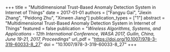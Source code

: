 +++
title = "Multidimensional Trust-Based Anomaly Detection System in Internet of Things"
date = 2017-01-01
authors = ["Fangyu Gai", "Jiexin Zhang", "Peidong Zhu", "Xinwen Jiang"]
publication_types = ["1"]
abstract = "Multidimensional Trust-Based Anomaly Detection System in Internet of Things"
featured = false
publication = "*Wireless Algorithms, Systems, and Applications - 12th International Conference, WASA 2017, Guilin, China, June 19-21, 2017, Proceedings*"
url_pdf = "https://doi.org/10.1007/978-3-319-60033-8_27"
doi = "10.1007/978-3-319-60033-8_27"
+++

